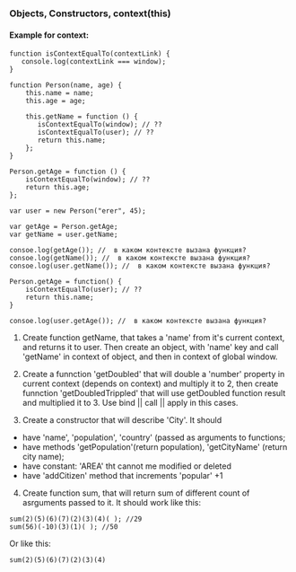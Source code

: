 ### Objects, Constructors, context(this) 


#### Example for context:

```
function isContextEqualTo(contextLink) {
   console.log(contextLink === window);
}

function Person(name, age) {
    this.name = name;
    this.age = age;
    
    this.getName = function () {
       isContextEqualTo(window); // ??
       isContextEqualTo(user); // ??
       return this.name;
    };
}

Person.getAge = function () {
    isContextEqualTo(window); // ??
    return this.age;
};

var user = new Person("erer", 45);

var getAge = Person.getAge;
var getName = user.getName;

consoe.log(getAge()); //  в каком контексте вызана функция?
consoe.log(getName()); //  в каком контексте вызана функция?
consoe.log(user.getName()); //  в каком контексте вызана функция?

Person.getAge = function() {
    isContextEqualTo(user); // ??
    return this.name;
}

consoe.log(user.getAge()); //  в каком контексте вызана функция?
```

1. Create function getName, that takes a 'name' from it's current context, and returns it to user. Then create an object, with 'name' key
and call 'getName' in context of object, and then in context of global window.

2. Create a funnction 'getDoubled' that will double a 'number' property in current context (depends on context) and multiply it to 2, then create funnction 'getDoubledTrippled' that will use getDoubled function result and multiplied it to 3. Use bind || call || apply in this cases. 

3. Create a constructor that will describe 'City'. It should
  - have 'name', 'population', 'country' (passed as arguments to functions;
  - have methods 'getPopulation'(return population), 'getCityName' (return city name);
  - have constant: 'AREA' tht cannot me modified or deleted
  - have 'addCitizen' method that increments 'popular' +1

4. Create function sum, that will return sum of different count of asrguments passed to it. It should work like this:

```
sum(2)(5)(6)(7)(2)(3)(4)( ); //29 
sum(56)(-10)(3)(1)( ); //50
```

Or like this:

```
sum(2)(5)(6)(7)(2)(3)(4)
```
